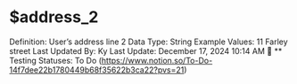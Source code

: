 # $address_2

Definition: User’s address line 2
Data Type: String
Example Values: 11 Farley street
Last Updated By: Ky 
Last Update: December 17, 2024 10:14 AM
🚥 ** Testing Statuses: To Do (https://www.notion.so/To-Do-14f7dee22b1780449b68f35622b3ca22?pvs=21)